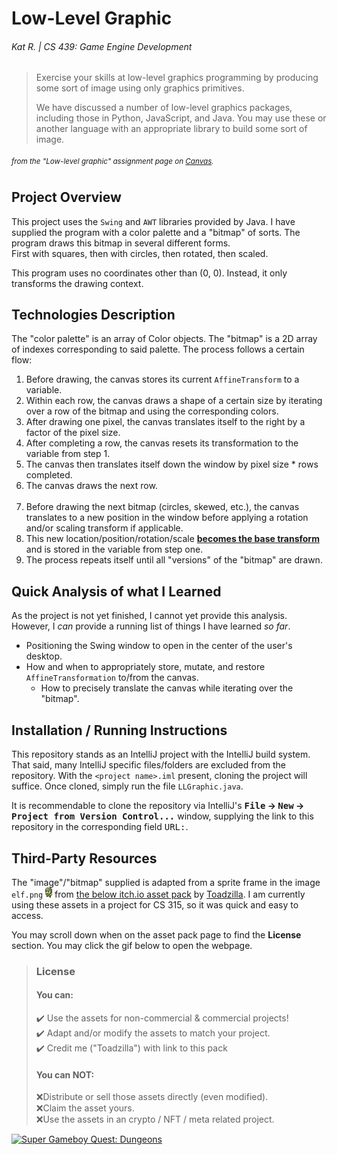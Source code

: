 # Low-Level Graphic
###### Kat R. | CS 439: Game Engine Development

> Exercise your skills at low-level graphics programming by producing some sort of image using only graphics primitives.
> 
> We have discussed a number of low-level graphics packages, including those in Python, JavaScript, and Java. You may use these or another language with an appropriate library to build some sort of image.
###### _<sup>from the "Low-level graphic" assignment page on [Canvas](https://bsu.instructure.com/courses/175355/assignments/2300662).</sup>_

## Project Overview
This project uses the `Swing` and `AWT` libraries provided by Java.
I have supplied the program with a color palette and a "bitmap" of sorts.
The program draws this bitmap in several different forms.   
First with squares, then with circles, then rotated, then scaled.

This program uses no coordinates other than (0, 0).
Instead, it only transforms the drawing context.

## Technologies Description
The "color palette" is an array of Color objects. 
The "bitmap" is a 2D array of indexes corresponding to said palette.
The process follows a certain flow:

1. Before drawing, the canvas stores its current `AffineTransform` to a variable.
2. Within each row, the canvas draws a shape of a certain size by iterating over a row of the bitmap and using the corresponding colors.
3. After drawing one pixel, the canvas translates itself to the right by a factor of the pixel size.
4. After completing a row, the canvas resets its transformation to the variable from step 1.
5. The canvas then translates itself down the window by pixel size * rows completed.
6. The canvas draws the next row.
<br><br>
7. Before drawing the next bitmap (circles, skewed, etc.),
  the canvas translates to a new position in the window before applying a rotation and/or scaling transform if applicable.
8. This new location/position/rotation/scale **<ins>becomes the base transform</ins>**
  and is stored in the variable from step one.
9. The process repeats itself until all "versions" of the "bitmap" are drawn.

## Quick Analysis of what I Learned
As the project is not yet finished, I cannot yet provide this analysis. 
However, I _can_ provide a running list of things I have learned _so far_.

- Positioning the Swing window to open in the center of the user's desktop.
- How and when to appropriately store, mutate, and restore `AffineTransformation` to/from the canvas.
  - How to precisely translate the canvas while iterating over the "bitmap".

## Installation / Running Instructions
This repository stands as an IntelliJ project with the IntelliJ build system.
That said, many IntelliJ specific files/folders are excluded from the repository.
With the `<project name>.iml` present, cloning the project will suffice. Once cloned, simply run the file `LLGraphic.java`.

It is recommendable to clone the repository via IntelliJ's **<kbd>File</kbd> → <kbd>New</kbd> → <kbd>Project from Version Control...</kbd>** window,
supplying the link to this repository in the corresponding field <kbd>URL:</kbd>.

## Third-Party Resources
The "image"/"bitmap" supplied is adapted from a sprite frame in the image `elf.png` ![sprite frame](README_elf_frame.png) from 
[the below itch.io asset pack](https://toadzillart.itch.io/dungeons-pack) 
by [Toadzilla](https://toadzillart.itch.io/).
I am currently using these assets in a project for CS 315, so it was quick and easy to access.

You may scroll down when on the asset pack page to find the **License** section.
You may click the gif below to open the webpage.

> ### License
> #### You can:
>
>   ✔️ Use the assets for non-commercial & commercial projects!  
>   ✔️ Adapt and/or modify the assets to match your project.  
>   ✔️ Credit me ("Toadzilla") with link to this pack  
>   
> #### You can **NOT**:
> 
>   ❌Distribute or sell those assets directly (even modified).  
>   ❌Claim the asset yours.  
>   ❌Use the assets in an crypto / NFT / meta related project.

[![Super Gameboy Quest: Dungeons](https://img.itch.zone/aW1nLzE1MzE3ODYxLmdpZg==/original/R9Cmel.gif)](https://toadzillart.itch.io/dungeons-pack)